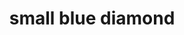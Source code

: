 ---
layout: smileys&emotion
title: small blue diamond
emoji: small_blue_diamond
permalink: 🔹.html
image: assets/img/3moji/small_blue_diamond.png
---